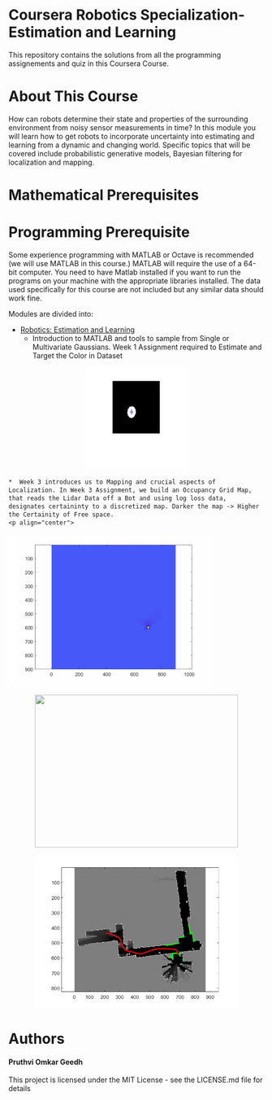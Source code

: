 <h1>Coursera Robotics Specialization- Estimation and Learning</h1>


This repository contains the solutions from all the programming assignements and quiz in this Coursera Course.

<h1>About This Course</h1>
How can robots determine their state and properties of the surrounding environment from noisy sensor measurements in time?  In this module you will learn how to get robots to incorporate uncertainty into estimating and learning from a dynamic and changing world. Specific topics that will be covered include probabilistic generative models, Bayesian filtering for localization and mapping.

<h1>Mathematical Prerequisites</h1>


<h1>Programming Prerequisite</h1>
Some experience programming with MATLAB or Octave is recommended (we will use MATLAB in this course.) MATLAB will require the use of a 64-bit computer.
You need to have Matlab installed if you want to run the programs on your machine with the appropriate libraries installed. The data used specifically for this course are not included but any similar data should work fine.

Modules are divided into:

* [Robotics: Estimation and Learning](https://github.com/smit585/Upenn-Robotics/tree/master/Robotics%20and%20Estimation)
    * Introduction to MATLAB and tools to sample from Single or Multivariate Gaussians. Week 1 Assignment required to Estimate and Target the Color in Dataset
<p align="center">
  <img width="200" height="200" src="https://raw.githubusercontent.com/smit585/Upenn-Robotics/master/Robotics%20and%20Estimation/Week%201/DemoImages/DemoGIFWeek1.gif">
</p>
    
    *  Week 3 introduces us to Mapping and crucial aspects of Localization. In Week 3 Assignment, we build an Occupancy Grid Map, that reads the Lidar Data off a Bot and using log loss data, designates certaininty to a discretized map. Darker the map -> Higher the Certainity of Free space.
    <p align="center">
  <img width="400" height="300" src="https://raw.githubusercontent.com/smit585/Upenn-Robotics/master/Robotics%20and%20Estimation/Week%203/DemoImages/Week3Demo.gif">
</p>
   
<p align="center">
  <img width="400" height="300" src="https://github.com/smit585/Upenn-Robotics/blob/master/Robotics%20and%20Estimation/Week%204/DemoImages/DemoWeek4.gif?raw=true">
<p align="center">
  <img width="400" height="300" src="https://raw.githubusercontent.com/smit585/Upenn-Robotics/master/Robotics%20and%20Estimation/Week%204/DemoImages/Final%20Image.png">

<h1>Authors</h1>
<h4>Pruthvi Omkar Geedh</h4>
This project is licensed under the MIT License - see the LICENSE.md file for details
